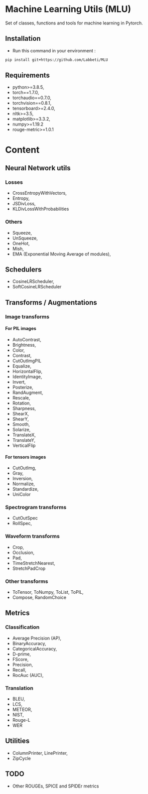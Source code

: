 # Machine Learning Utils (MLU)

Set of classes, functions and tools for machine learning in Pytorch.

## Installation
- Run this command in your environment :
```bash
pip install git+https://github.com/Labbeti/MLU
```

## Requirements
- python>=3.8.5,
- torch==1.7.0,
- torchaudio==0.7.0, 
- torchvision==0.8.1,
- tensorboard>=2.4.0,
- nltk>=3.5,
- matplotlib>=3.3.2,
- numpy>=1.19.2
- rouge-metric>=1.0.1

# Content
## Neural Network utils
### Losses
- CrossEntropyWithVectors,
- Entropy,
- JSDivLoss,
- KLDivLossWithProbabilities

### Others
- Squeeze,
- UnSqueeze,
- OneHot,
- Mish,
- EMA (Exponential Moving Average of modules),

## Schedulers
- CosineLRScheduler,
- SoftCosineLRScheduler

## Transforms / Augmentations
### Image transforms
#### For PIL images
- AutoContrast,
- Brightness,
- Color,
- Contrast,
- CutOutImgPIL  
- Equalize,
- HorizontalFlip,
- IdentityImage,
- Invert,
- Posterize,
- RandAugment,
- Rescale,
- Rotation,
- Sharpness,
- ShearX,
- ShearY,
- Smooth,
- Solarize,
- TranslateX,
- TranslateY,
- VerticalFlip

#### For tensors images
- CutOutImg,
- Gray,
- Inversion,
- Normalize,
- Standardize,
- UniColor

### Spectrogram transforms
- CutOutSpec
- RollSpec,

### Waveform transforms
- Crop,
- Occlusion,
- Pad,
- TimeStretchNearest,
- StretchPadCrop

### Other transforms
- ToTensor, ToNumpy, ToList, ToPIL,
- Compose, RandomChoice

## Metrics
### Classification
- Average Precision (AP),
- BinaryAccuracy,  
- CategoricalAccuracy,
- D-prime,
- FScore,
- Precision,
- Recall,
- RocAuc (AUC),

### Translation
- BLEU,
- LCS,
- METEOR,
- NIST,
- Rouge-L  
- WER

## Utilities
- ColumnPrinter, LinePrinter,
- ZipCycle

## TODO
- Other ROUGEs, SPICE and SPIDEr metrics
